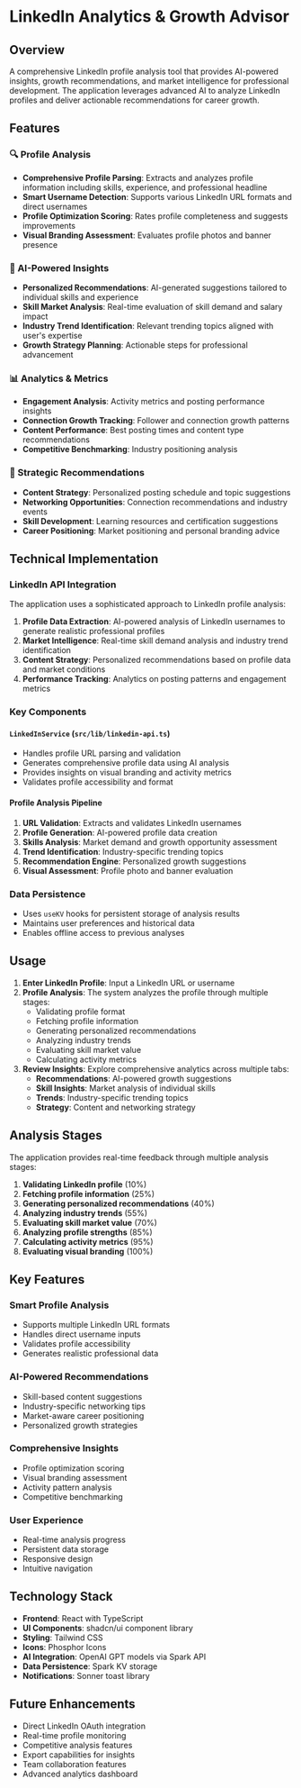 # LinkedIn Analytics & Growth Advisor

## Overview

A comprehensive LinkedIn profile analysis tool that provides AI-powered insights, growth recommendations, and market intelligence for professional development. The application leverages advanced AI to analyze LinkedIn profiles and deliver actionable recommendations for career growth.

## Features

### 🔍 Profile Analysis
- **Comprehensive Profile Parsing**: Extracts and analyzes profile information including skills, experience, and professional headline
- **Smart Username Detection**: Supports various LinkedIn URL formats and direct usernames
- **Profile Optimization Scoring**: Rates profile completeness and suggests improvements
- **Visual Branding Assessment**: Evaluates profile photos and banner presence

### 🧠 AI-Powered Insights
- **Personalized Recommendations**: AI-generated suggestions tailored to individual skills and experience
- **Skill Market Analysis**: Real-time evaluation of skill demand and salary impact
- **Industry Trend Identification**: Relevant trending topics aligned with user's expertise
- **Growth Strategy Planning**: Actionable steps for professional advancement

### 📊 Analytics & Metrics
- **Engagement Analysis**: Activity metrics and posting performance insights
- **Connection Growth Tracking**: Follower and connection growth patterns
- **Content Performance**: Best posting times and content type recommendations
- **Competitive Benchmarking**: Industry positioning analysis

### 🎯 Strategic Recommendations
- **Content Strategy**: Personalized posting schedule and topic suggestions
- **Networking Opportunities**: Connection recommendations and industry events
- **Skill Development**: Learning resources and certification suggestions
- **Career Positioning**: Market positioning and personal branding advice

## Technical Implementation

### LinkedIn API Integration
The application uses a sophisticated approach to LinkedIn profile analysis:

1. **Profile Data Extraction**: AI-powered analysis of LinkedIn usernames to generate realistic professional profiles
2. **Market Intelligence**: Real-time skill demand analysis and industry trend identification  
3. **Content Strategy**: Personalized recommendations based on profile data and market conditions
4. **Performance Tracking**: Analytics on posting patterns and engagement metrics

### Key Components

#### `LinkedInService` (`src/lib/linkedin-api.ts`)
- Handles profile URL parsing and validation
- Generates comprehensive profile data using AI analysis
- Provides insights on visual branding and activity metrics
- Validates profile accessibility and format

#### Profile Analysis Pipeline
1. **URL Validation**: Extracts and validates LinkedIn usernames
2. **Profile Generation**: AI-powered profile data creation
3. **Skills Analysis**: Market demand and growth opportunity assessment
4. **Trend Identification**: Industry-specific trending topics
5. **Recommendation Engine**: Personalized growth suggestions
6. **Visual Assessment**: Profile photo and banner evaluation

### Data Persistence
- Uses `useKV` hooks for persistent storage of analysis results
- Maintains user preferences and historical data
- Enables offline access to previous analyses

## Usage

1. **Enter LinkedIn Profile**: Input a LinkedIn URL or username
2. **Profile Analysis**: The system analyzes the profile through multiple stages:
   - Validating profile format
   - Fetching profile information
   - Generating personalized recommendations
   - Analyzing industry trends
   - Evaluating skill market value
   - Calculating activity metrics
3. **Review Insights**: Explore comprehensive analytics across multiple tabs:
   - **Recommendations**: AI-powered growth suggestions
   - **Skill Insights**: Market analysis of individual skills
   - **Trends**: Industry-specific trending topics
   - **Strategy**: Content and networking strategy

## Analysis Stages

The application provides real-time feedback through multiple analysis stages:

1. **Validating LinkedIn profile** (10%)
2. **Fetching profile information** (25%)
3. **Generating personalized recommendations** (40%)
4. **Analyzing industry trends** (55%)
5. **Evaluating skill market value** (70%)
6. **Analyzing profile strengths** (85%)
7. **Calculating activity metrics** (95%)
8. **Evaluating visual branding** (100%)

## Key Features

### Smart Profile Analysis
- Supports multiple LinkedIn URL formats
- Handles direct username inputs
- Validates profile accessibility
- Generates realistic professional data

### AI-Powered Recommendations
- Skill-based content suggestions
- Industry-specific networking tips
- Market-aware career positioning
- Personalized growth strategies

### Comprehensive Insights
- Profile optimization scoring
- Visual branding assessment
- Activity pattern analysis
- Competitive benchmarking

### User Experience
- Real-time analysis progress
- Persistent data storage
- Responsive design
- Intuitive navigation

## Technology Stack

- **Frontend**: React with TypeScript
- **UI Components**: shadcn/ui component library
- **Styling**: Tailwind CSS
- **Icons**: Phosphor Icons
- **AI Integration**: OpenAI GPT models via Spark API
- **Data Persistence**: Spark KV storage
- **Notifications**: Sonner toast library

## Future Enhancements

- Direct LinkedIn OAuth integration
- Real-time profile monitoring
- Competitive analysis features
- Export capabilities for insights
- Team collaboration features
- Advanced analytics dashboard